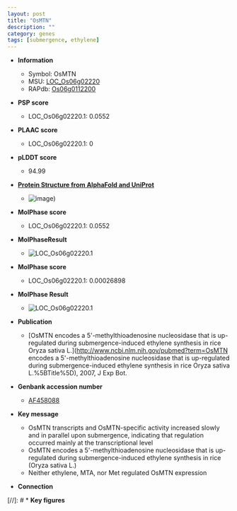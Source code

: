 ```yaml
---
layout: post
title: "OsMTN"
description: ""
category: genes
tags: [submergence, ethylene]
---
```


* **Information**  
    + Symbol: OsMTN  
    + MSU: [LOC_Os06g02220](http://rice.plantbiology.msu.edu/cgi-bin/ORF_infopage.cgi?orf=LOC_Os06g02220)  
    + RAPdb: [Os06g0112200](http://rapdb.dna.affrc.go.jp/viewer/gbrowse_details/irgsp1?name=Os06g0112200)  

* **PSP score**  
    + LOC_Os06g02220.1: 0.0552 

* **PLAAC score**  
    + LOC_Os06g02220.1: 0 

* **pLDDT score**
    + 94.99

* **[Protein Structure from AlphaFold and UniProt](https://www.uniprot.org/uniprotkb/Q9LHZ0/entry#structure)**
    + ![image](https://ricepsp.github.io/images/Q9/AF-Q9LHZ0-F1.png))

* **MolPhase score**
    + LOC_Os06g02220.1: 0.0552

* **MolPhaseResult**
    + ![LOC_Os06g02220.1](https://ricepsp.github.io/pictures/LOC_Os06g/LOC_Os06g02220.1.png)

* **MolPhase score**
    + LOC_Os06g02220.1: 0.00026898

* **MolPhase Result**
    + ![LOC_Os06g02220.1](https://304243504.github.io/Pictures/LOC_Os06g/LOC_Os06g02220.1.png)

* **Publication**  
    + [OsMTN encodes a 5'-methylthioadenosine nucleosidase that is up-regulated during submergence-induced ethylene synthesis in rice Oryza sativa L.](http://www.ncbi.nlm.nih.gov/pubmed?term=OsMTN encodes a 5'-methylthioadenosine nucleosidase that is up-regulated during submergence-induced ethylene synthesis in rice Oryza sativa L.%5BTitle%5D), 2007, J Exp Bot.

* **Genbank accession number**  
    + [AF458088](http://www.ncbi.nlm.nih.gov/nuccore/AF458088)

* **Key message**  
    + OsMTN transcripts and OsMTN-specific activity increased slowly and in parallel upon submergence, indicating that regulation occurred mainly at the transcriptional level
    + OsMTN encodes a 5'-methylthioadenosine nucleosidase that is up-regulated during submergence-induced ethylene synthesis in rice (Oryza sativa L.)
    + Neither ethylene, MTA, nor Met regulated OsMTN expression

* **Connection**  

[//]: # * **Key figures**  


